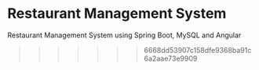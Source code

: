 
# Restaurant Management System 
 Restaurant Management System using Spring Boot, MySQL and Angular
>>>>>>> 6668dd53907c158dfe9368ba91c6a2aae73e9909

